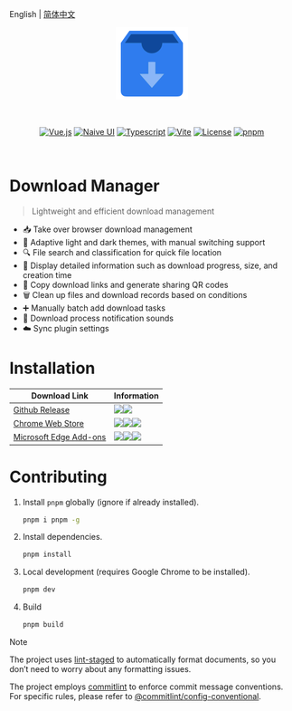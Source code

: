 English | [简体中文](README.md)

<p align="center"><img width="128" src="./public/images/icon-256.png" alt="Logo" /></p>
<br />
<p align="center">
  <a href="https://vuejs.org"><img src="https://img.shields.io/badge/Vue.js-35495e.svg?logo=vuedotjs&logoColor=%234FC08D" alt="Vue.js" /></a>
  <a href="https://www.naiveui.com"><img src="https://img.shields.io/badge/Naive UI-5fbc2b.svg?logo=css3&logoColor=white" alt="Naive UI" /></a>
  <a href="https://www.typescriptlang.org"><img src="https://img.shields.io/badge/Typescript-007acc.svg?logo=typescript&logoColor=white" alt="Typescript" /></a>
  <a href="https://vite.dev"><img src="https://img.shields.io/badge/Vite-%23646CFF.svg?logo=vite&logoColor=white" alt="Vite" /></a>
  <a href="https://pnpm.io"><img src="https://img.shields.io/badge/pnpm-4a4a4a.svg?logo=pnpm&logoColor=f69220" alt="License" /></a>
  <a href="https://github.com/breadgrocery/download-manager/blob/main/LICENSE"><img src="https://img.shields.io/github/license/breadgrocery/download-manager" alt="pnpm" /></a>
</p>
<br />

# Download Manager

> Lightweight and efficient download management

- 📥 Take over browser download management
- 🎨 Adaptive light and dark themes, with manual switching support
- 🔍 File search and classification for quick file location
- 📄 Display detailed information such as download progress, size, and creation time
- 🔗 Copy download links and generate sharing QR codes
- 🗑️ Clean up files and download records based on conditions
- ➕ Manually batch add download tasks
- 🔔 Download process notification sounds
- ☁️ Sync plugin settings

# Installation

| Download Link                                                                                  | Information                                                                                                                                                                                                                                                                                                                                                                                                                                                                                                                                                                                                       |
| ---------------------------------------------------------------------------------------------- | ----------------------------------------------------------------------------------------------------------------------------------------------------------------------------------------------------------------------------------------------------------------------------------------------------------------------------------------------------------------------------------------------------------------------------------------------------------------------------------------------------------------------------------------------------------------------------------------------------------------- |
| [Github Release](https://github.com/breadgrocery/download-manager/releases/latest)             | <img src="https://img.shields.io/github/v/release/breadgrocery/download-manager?label=version"/><img src="https://img.shields.io/github/downloads/breadgrocery/download-manager/total?label=downloads"/>                                                                                                                                                                                                                                                                                                                                                                                                          |
| [Chrome Web Store](https://chrome.google.com/webstore/detail/hhmgnllgjongoenjfnbcdlangemdiodk) | <img src="https://img.shields.io/chrome-web-store/v/hhmgnllgjongoenjfnbcdlangemdiodk?label=version"/><img src="https://img.shields.io/chrome-web-store/d/hhmgnllgjongoenjfnbcdlangemdiodk?label=users"/><img src="https://img.shields.io/chrome-web-store/rating/hhmgnllgjongoenjfnbcdlangemdiodk?label=rating"/>                                                                                                                                                                                                                                                                                                 |
| [Microsoft Edge Add-ons](https://microsoftedge.microsoft.com/addons/detail/)                   | <img src="https://img.shields.io/badge/dynamic/json?label=version&query=$.version&url=https://microsoftedge.microsoft.com/addons/getproductdetailsbycrxid/jgecopfgpbndacamabkgjhgbepmallpd"/><img src="https://img.shields.io/badge/dynamic/json?label=users&query=$.activeInstallCount&url=https://microsoftedge.microsoft.com/addons/getproductdetailsbycrxid/jgecopfgpbndacamabkgjhgbepmallpd"/><img src="https://img.shields.io/badge/dynamic/json?label=rating&query=$.averageRating&suffix=%2F5&url=https://microsoftedge.microsoft.com/addons/getproductdetailsbycrxid/jgecopfgpbndacamabkgjhgbepmallpd"/> |

# Contributing

1. Install `pnpm` globally (ignore if already installed).

   ```bash
   pnpm i pnpm -g
   ```

2. Install dependencies.

   ```bash
   pnpm install
   ```

3. Local development (requires Google Chrome to be installed).

   ```bash
   pnpm dev
   ```

4. Build

   ```bash
   pnpm build
   ```

> [!NOTE]
>
> The project uses [lint-staged](https://github.com/lint-staged/lint-staged) to automatically format documents, so you don’t need to worry about any formatting issues.
>
> The project employs [commitlint](https://github.com/conventional-changelog/commitlint) to enforce commit message conventions. For specific rules, please refer to [@commitlint/config-conventional](https://github.com/conventional-changelog/commitlint/tree/master/@commitlint/config-conventional).
